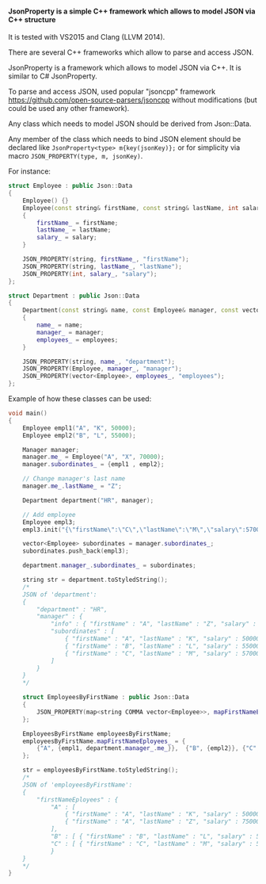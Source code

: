 #### JsonProperty is a simple C++ framework which allows to model JSON via C++ structure

It is tested with VS2015 and Clang (LLVM 2014).

There are several C++ frameworks which allow to parse and access JSON.   

JsonProperty is a framework which allows to model JSON via C++. It is similar to C# JsonProperty.

To parse and access JSON, used popular "jsoncpp" framework https://github.com/open-source-parsers/jsoncpp without modifications (but could be used any other framework).

Any class which needs to model JSON should be derived from Json::Data.

Any member of the class which needs to bind JSON element should be declared like ```JsonProperty<type> m{key(jsonKey)};``` or for simplicity via macro ```JSON_PROPERTY(type, m, jsonKey)```. 

For instance:
```C++
struct Employee : public Json::Data
{
    Employee() {}
    Employee(const string& firstName, const string& lastName, int salary)
    {
        firstName_ = firstName;
        lastName_ = lastName;
        salary_ = salary;
    }

    JSON_PROPERTY(string, firstName_, "firstName");
    JSON_PROPERTY(string, lastName_, "lastName");
    JSON_PROPERTY(int, salary_, "salary");
};

struct Department : public Json::Data
{
    Department(const string& name, const Employee& manager, const vector<Employee>& employees = vector<Employee>())
    {
        name_ = name;
        manager_ = manager;
        employees_ = employees;
    }

    JSON_PROPERTY(string, name_, "department");
    JSON_PROPERTY(Employee, manager_, "manager");
    JSON_PROPERTY(vector<Employee>, employees_, "employees");
};
```

Example of how these classes can be used:
```C++
void main()
{
    Employee empl1("A", "K", 50000);
    Employee empl2("B", "L", 55000);

    Manager manager;
    manager.me_ = Employee("A", "X", 70000);
    manager.subordinates_ = {empl1 , empl2};

    // Change manager's last name
    manager.me_.lastName_ = "Z";

    Department department("HR", manager);

    // Add employee
    Employee empl3;
    empl3.init("{\"firstName\":\"C\",\"lastName\":\"M\",\"salary\":57000}");

    vector<Employee> subordinates = manager.subordinates_;
    subordinates.push_back(empl3);

    department.manager_.subordinates_ = subordinates;

    string str = department.toStyledString();
    /*
    JSON of 'department':
    {
        "department" : "HR",
        "manager" : {
            "info" : { "firstName" : "A", "lastName" : "Z", "salary" : 75000 },
            "subordinates" : [
                { "firstName" : "A", "lastName" : "K", "salary" : 50000 },
                { "firstName" : "B", "lastName" : "L", "salary" : 55000 },
                { "firstName" : "C", "lastName" : "M", "salary" : 57000 }
            ]
        }
    }    
    */

    struct EmployeesByFirstName : public Json::Data
    {
        JSON_PROPERTY(map<string COMMA vector<Employee>>, mapFirstNameEployees_, "firstNameEployees");
    };

    EmployeesByFirstName employeesByFirstName;
    employeesByFirstName.mapFirstNameEployees_ = { 
        {"A", {empl1, department.manager_.me_}},  {"B", {empl2}}, {"C", {empl3}} 
    };

    str = employeesByFirstName.toStyledString();
    /*
    JSON of 'employeesByFirstName':
    { 
        "firstNameEployees" : {
            "A" : [
                { "firstName" : "A", "lastName" : "K", "salary" : 50000 },
                { "firstName" : "A", "lastName" : "Z", "salary" : 75000 }
            ],
            "B" : [ { "firstName" : "B", "lastName" : "L", "salary" : 55000 } ],
            "C" : [ { "firstName" : "C", "lastName" : "M", "salary" : 57000 } ]
            }
    }
    */
} 
```
